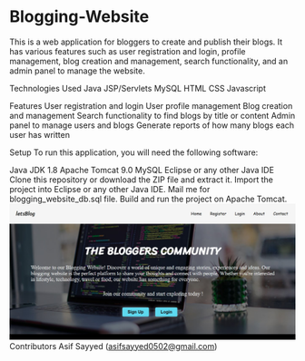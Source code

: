 # Blogging-Website
This is a web application for bloggers to create and publish their blogs. It has various features such as user registration and login, profile management, blog creation and management, search functionality, and an admin panel to manage the website.

Technologies Used
Java JSP/Servlets
MySQL
HTML
CSS
Javascript

Features
User registration and login
User profile management
Blog creation and management
Search functionality to find blogs by title or content
Admin panel to manage users and blogs
Generate reports of how many blogs each user has written
 
Setup
To run this application, you will need the following software:

Java JDK 1.8
Apache Tomcat 9.0
MySQL
Eclipse or any other Java IDE
Clone this repository or download the ZIP file and extract it.
Import the project into Eclipse or any other Java IDE.
Mail me for  blogging_website_db.sql file.
Build and run the project on Apache Tomcat.
![Home Page](https://github.com/as-if-codes/BloggingWebsite/blob/main/src/ss/ss1.jpg) 
Contributors
Asif Sayyed (asifsayyed0502@gmail.com)
